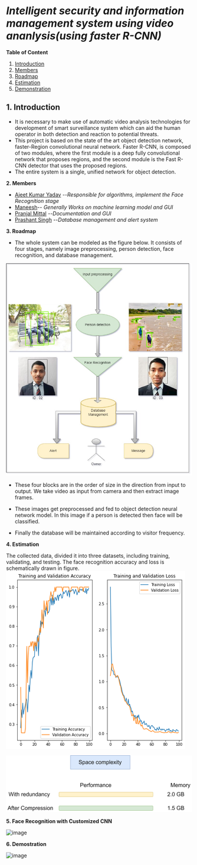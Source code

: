 

# ***Intelligent security and information management system using video ananlysis(using faster R-CNN)***


**Table of Content**

1. [Introduction](1-introduction)
2. [Members]()
3. [Roadmap]()
4. [Estimation]()
5. [Demonstration]() 

## 1. Introduction


* It is necessary to make use of automatic video analysis technologies for development of smart surveillance system which can aid the human operator in both detection and reaction to potential threats.
* This project is based on the state of the art object detection network, faster-Region convolutional neural network.  Faster R-CNN, is composed of two modules, where the first module is a deep fully convolutional network that proposes regions, and the second module is the Fast R-CNN detector that uses the proposed regions.  
* The entire system is a single, unified network for object detection.

**2. Members**
* [Ajeet Kumar Yadav](https://github.com/Ajeet-kumar1) --*Responsible for algorithms, implement the Face Recognition stage*
* [Maneesh](https://github.com/maneesh06)-- *Generally Works on machine learning model and GUI*
* [Pranjal Mittal](https://github.com/PranjalM99) --*Documentation and GUI*
* [Prashant Singh](https://github.com/prashant070800) --*Database management and alert system*

**3. Roadmap**

*  The whole system can be modeled as the figure below. It consists of four stages, namely image preprocessing, person detection, face recognition, and database management.
 
![image](https://github.com/prashant070800/Final-year-project/blob/main/images/Algo%20description.jpg)

*  These four blocks are in the order of size in the direction from input to output. We take video as input from camera and then extract image frames. 

*  These images get preprocessed and fed to object detection neural network model. In this image if a person is detected then face will be classified.

*  Finally the database will be maintained according to visitor frequency.

**4. Estimation**

The collected data, divided it into three datasets, including training, validating, and testing. The face recognition accuracy and loss is schematically drawn in figure.
![image](https://github.com/prashant070800/Final-year-project/blob/main/images/Output%20graph.png)

![image](https://github.com/prashant070800/Final-year-project/blob/main/images/Estimation.drawio.png)



**5. Face Recognition with Customized CNN**

![image](https://github.com/prashant070800/Final-year-project/blob/main/images/ppt%20gif.gif)




**6. Demostration**

![image](https://github.com/prashant070800/Final-year-project/blob/main/images/ezgif.com-gif-maker%20(1).gif)




